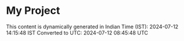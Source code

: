 # My Project

This content is dynamically generated in Indian Time (IST): 2024-07-12 14:15:48 IST
Converted to UTC: 2024-07-12 08:45:48 UTC
